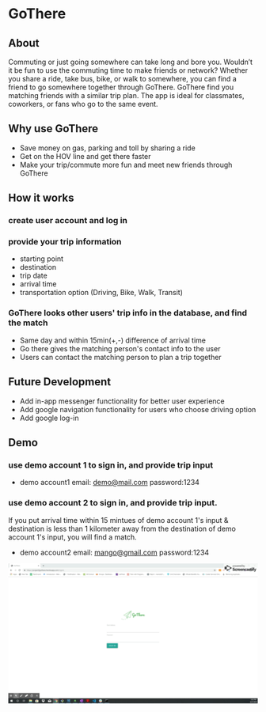 # GoThere

## About
Commuting or just going somewhere can take long and bore you. Wouldn’t it be fun to use the commuting time to make friends or network? Whether you share a ride, take bus, bike, or walk to somewhere, you can find a friend to go somewhere together through GoThere.
GoThere find you matching friends with a similar trip plan. The app is ideal for classmates, coworkers, or fans who go to the same event. 

## Why use GoThere
* Save money on gas, parking and toll by sharing a ride
* Get on the HOV line and get there faster
* Make your trip/commute more fun and meet new friends through GoThere

## How it works

### create user account and log in
### provide your trip information
* starting point
* destination
* trip date
* arrival time
* transportation option (Driving, Bike, Walk, Transit)
### GoThere looks other users' trip info in the database, and find the match
* Same day and within 15min(+,-) difference of arrival time
* Go there gives the matching person's contact info to the user
* Users can contact the matching person to plan a trip together

## Future Development
* Add in-app messenger functionality for better user experience
* Add google navigation functionality for users who choose driving option
* Add google log-in

## Demo

### use demo account 1 to sign in, and provide trip input
* demo account1
email: demo@mail.com
password:1234
### use demo account 2 to sign in, and provide trip input. 

If you put arrival time within 15 mintues of demo account 1's input & destination is less than 1 kilometer away from the destination of demo account 1's input, you will find a match.
* demo account2
email: mango@gmail.com
password:1234

<img src = "public/images/gothere_demo.gif" width = "700">
